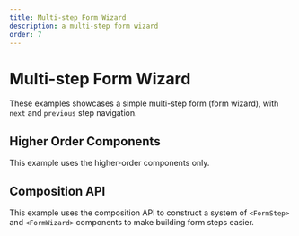```yaml
---
title: Multi-step Form Wizard
description: a multi-step form wizard
order: 7
---
```


# Multi-step Form Wizard

These examples showcases a simple multi-step form (form wizard), with `next` and `previous` step navigation.

## Higher Order Components

This example uses the higher-order components only.

<live-example id="vee-validate-v4-hoc-multi-step-form"></live-example>

## Composition API

This example uses the composition API to construct a system of `<FormStep>` and `<FormWizard>` components to make building form steps easier.

<live-example id="vee-validate-v4-multi-step-form-composition"></live-example>
